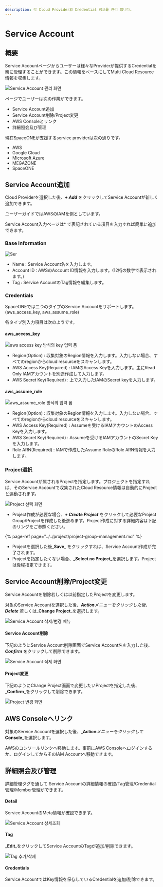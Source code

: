 ```yaml
---
description: 각 Cloud Provider의 Credential 정보를 관리 합니다.
---
```


# Service Account

## 概要

Service Accountページからユーザーは様々なProviderが提供するCredentialを楽に管理することができます。この情報をベースにしてMulti Cloud Resource 情報を収集します。

![Service Account &#xAD00;&#xB9AC; &#xD654;&#xBA74;](../../.gitbook/assets/2020-08-07-4.34.53-2%20%281%29.png)

ページでユーザーは次の作業ができます。

* Service Account追加
* Service Account削除/Project変更
* AWS Consoleとリンク
* 詳細照会及び管理

現在SpaceONEが支援するservice providerは次の通りです。

* AWS
* Google Cloud
* Microsoft Azure
* MEGAZONE
* SpaceONE

## Service Account追加

Cloud Providerを選択した後、_**+ Add**_ をクリックしてService Accountが新しく追加できます。

ユーザーガイドではAWSのIAMを例としています。

Service Account入力ページは\* で表記されている項目を入力すれば簡単に追加できます。

### Base Information

![Ser](../../.gitbook/assets/2020-08-07-5.44.58.png)

* Name : Service Account名を入力します。
* Account ID : AWSのAccount ID情報を入力します。\(12桁の数字で表示されます。\)
* Tag : Service AccountのTag情報を編集します。

### Credentials

SpaceONEでは二つのタイプのService Accountをサポートします。\(aws\_access\_key, aws\_assume\_role\)

各タイプ別入力項目は次のようです。

#### aws\_access\_key

![aws access key &#xBC29;&#xC2DD;&#xC758; key &#xC785;&#xB825; &#xD3FC;](../../.gitbook/assets/2020-08-07-5.48.28.png)

* Region\(Option\) : 収集対象のRegion情報を入力します。入力しない場合、すべてのregionからcloud resourceをスキャンします。
* AWS Access Key\(Required\) : IAMのAccess Keyを入力します。主にRead Only IAMアカウントを別途作成して入力します。  
* AWS Secret Key\(Required\) : 上で入力したIAMのSecret keyを入力します。

#### aws\_assume\_role

![aws\_assume\_role &#xBC29;&#xC2DD;&#xC758; &#xC785;&#xB825; &#xD3FC;](../../.gitbook/assets/2020-08-07-5.53.33.png)

* Region\(Option\) : 収集対象のRegion情報を入力します。入力しない場合、すべてのregionからcloud resourceをスキャンします。
* AWS Access Key\(Required\) : Assumeを受けるIAMアカウントのAccess Keyを入力します。
* AWS Secret Key\(Required\) : Assumeを受けるIAMアカウントのSecret Keyを入力します。
* Role ARN\(Required\) : IAMで作成したAssume RoleのRole ARN情報を入力します。

### Project選択

Service Accountが属されるProjectを指定します。プロジェクトを指定すれば、そのService Accountで収集されたCloud Resource情報は自動的にProjectと連動されます。

![Project &#xC120;&#xD0DD; &#xD654;&#xBA74;](../../.gitbook/assets/2020-08-07-6.02.19.png)

* Project作成が必要な場合、_**+ Create Project**_ をクリックして必要なProject Group/Projectを作成した後進めます。Project作成に対する詳細内容は下記のリングをご参照ください。

{% page-ref page="../../project/project-group-management.md" %}

* Projectを選択した後_**Save**_ をクリックすれば、Service Account作成が完了されます。
* Projectを指定したくない場合、_**Select no Project**_を選択します。Projectは後程指定できます。

## Service Account削除/Project変更

Service Accountを削除若しくは以前指定したProjectを変更します。

対象のService Accountを選択した後、_**Action**_メニューをクリックした後、_**Delete**_ 若しくは_**Change Project**_を選択します。

![Service Account &#xC0AD;&#xC81C;/&#xBCC0;&#xACBD; &#xBA54;&#xB274;](../../.gitbook/assets/2020-08-07-6.17.37.png)

#### Service Account削除

下記のようにService Account削除画面でService Account名を入力した後、_**Confirm**_ をクリックして削除できます。

![Service Account &#xC0AD;&#xC81C; &#xD654;&#xBA74;](../../.gitbook/assets/2020-08-07-6.21.27.png)

#### Project変更

下記のようにChange Project画面で変更したいProjectを指定した後、_**Confirm**_をクリックして削除できます。

![Project &#xBCC0;&#xACBD; &#xD654;&#xBA74;](../../.gitbook/assets/2020-08-07-6.22.47.png)

## AWS Consoleへリンク

対象のService Accountを選択した後、_**Action**_メニューをクリックして_**Console**_を選択します。

AWSのコンソールリンクへ移動します。事前にAWS Consoleへログインするか、ログインしてからそのIAM Accountへ移動できます。

## 詳細照会及び管理

詳細管理タグを通して Service Accountの詳細情報の確認/Tag管理/Credential管理/Member管理ができます。

#### Detail

Service AccountのMeta情報が確認できます。

![Service Account &#xC0C1;&#xC138;&#xC870;&#xD68C;](../../.gitbook/assets/2020-08-07-6.33.27.png)

#### Tag

_**Edit**_をクリックしてService AccountのTagが追加/削除できます。

![Tag &#xCD94;&#xAC00;/&#xC0AD;&#xC81C; ](../../.gitbook/assets/2020-08-07-6.54.13.png)

#### Credentials

Service AccountではKey情報を保存しているCredentialを追加/削除できます。

